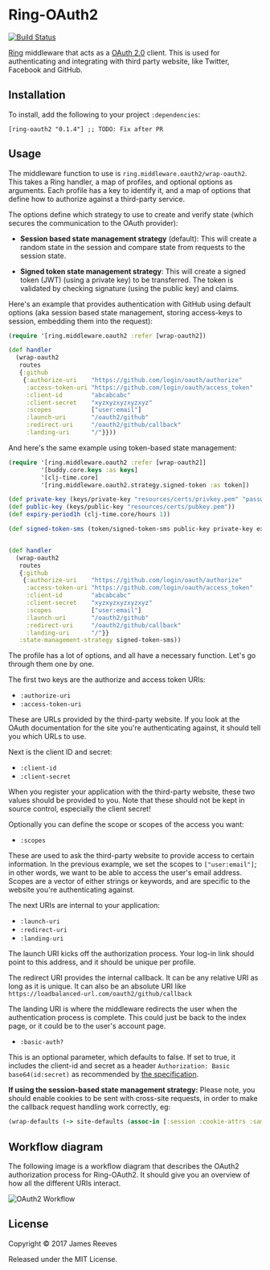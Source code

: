 # Ring-OAuth2

[![Build Status](https://travis-ci.org/weavejester/ring-oauth2.svg?branch=master)](https://travis-ci.org/weavejester/ring-oauth2)

[Ring](https://github.com/ring-clojure/ring) middleware that acts as a [OAuth 2.0](https://oauth.net/2/) client. This is used
for authenticating and integrating with third party website, like
Twitter, Facebook and GitHub.


## Installation

To install, add the following to your project `:dependencies`:

    [ring-oauth2 "0.1.4"] ;; TODO: Fix after PR

## Usage

The middleware function to use is `ring.middleware.oauth2/wrap-oauth2`.
This takes a Ring handler, a map of profiles, and optional options
as arguments. Each profile has a key to identify it,
and a map of options that define how
to authorize against a third-party service.

The options define which strategy to use to create and verify state
(which secures the communication to the OAuth provider):

* **Session based state management strategy** (default): This will create a random
state in the session and compare state from requests to the session state.

* **Signed token state management strategy**: This will create a signed token (JWT)
(using a private key) to be transferred.
The token is validated by checking signature (using the public key) and claims.

Here's an example that provides authentication with GitHub using
default options (aka session based state management, storing access-keys to session,
embedding them into the request):

```clojure
(require '[ring.middleware.oauth2 :refer [wrap-oauth2])

(def handler
  (wrap-oauth2
   routes
   {:github
    {:authorize-uri    "https://github.com/login/oauth/authorize"
     :access-token-uri "https://github.com/login/oauth/access_token"
     :client-id        "abcabcabc"
     :client-secret    "xyzxyzxyzxyzxyz"
     :scopes           ["user:email"]
     :launch-uri       "/oauth2/github"
     :redirect-uri     "/oauth2/github/callback"
     :landing-uri      "/"}}))
```

And here's the same example using token-based state management:

```clojure
(require '[ring.middleware.oauth2 :refer [wrap-oauth2]]
         '[buddy.core.keys :as keys]
         '[clj-time.core]
         '[ring.middleware.oauth2.strategy.signed-token :as token])

(def private-key (keys/private-key "resources/certs/privkey.pem" "password"))
(def public-key (keys/public-key "resources/certs/pubkey.pem"))
(def expiry-period1h (clj-time.core/hours 1))

(def signed-token-sms (token/signed-token-sms public-key private-key expiry-period1h))


(def handler
  (wrap-oauth2
   routes
   {:github
    {:authorize-uri    "https://github.com/login/oauth/authorize"
     :access-token-uri "https://github.com/login/oauth/access_token"
     :client-id        "abcabcabc"
     :client-secret    "xyzxyzxyzxyzxyz"
     :scopes           ["user:email"]
     :launch-uri       "/oauth2/github"
     :redirect-uri     "/oauth2/github/callback"
     :landing-uri      "/"}}
   :state-management-strategy signed-token-sms))
```


The profile has a lot of options, and all have a necessary
function. Let's go through them one by one.

The first two keys are the authorize and access token URIs:

* `:authorize-uri`
* `:access-token-uri`

These are URLs provided by the third-party website. If you look at the
OAuth documentation for the site you're authenticating against, it
should tell you which URLs to use.

Next is the client ID and secret:

* `:client-id`
* `:client-secret`

When you register your application with the third-party website, these
two values should be provided to you. Note that these should not be
kept in source control, especially the client secret!

Optionally you can define the scope or scopes of the access you want:

* `:scopes`

These are used to ask the third-party website to provide access to
certain information. In the previous example, we set the scopes to
`["user:email"]`; in other words, we want to be able to access the
user's email address. Scopes are a vector of either strings or
keywords, and are specific to the website you're authenticating
against.

The next URIs are internal to your application:

* `:launch-uri`
* `:redirect-uri`
* `:landing-uri`

The launch URI kicks off the authorization process. Your log-in link
should point to this address, and it should be unique per profile.

The redirect URI provides the internal callback. It can be any
relative URI as long as it is unique. It can also be an absolute URI like
`https://loadbalanced-url.com/oauth2/github/callback`

The landing URI is where the middleware redirects the user when the
authentication process is complete. This could just be back to the
index page, or it could be to the user's account page.

* `:basic-auth?`

This is an optional parameter, which defaults to false.
If set to true, it includes the client-id and secret as a header
`Authorization: Basic base64(id:secret)` as recommended by [the specification][].

**If using the session-based state management strategy:**
Please note, you should enable cookies to be sent with cross-site requests,
in order to make the callback request handling work correctly, eg:
```clojure
(wrap-defaults (-> site-defaults (assoc-in [:session :cookie-attrs :same-site] :lax)))
```


[the specification]: https://tools.ietf.org/html/rfc6749#section-2.3.1

## Workflow diagram

The following image is a workflow diagram that describes the OAuth2
authorization process for Ring-OAuth2. It should give you an overview
of how all the different URIs interact.

![OAuth2 Workflow](https://github.com/weavejester/ring-oauth2/raw/master/docs/workflow.png)

## License

Copyright © 2017 James Reeves

Released under the MIT License.
